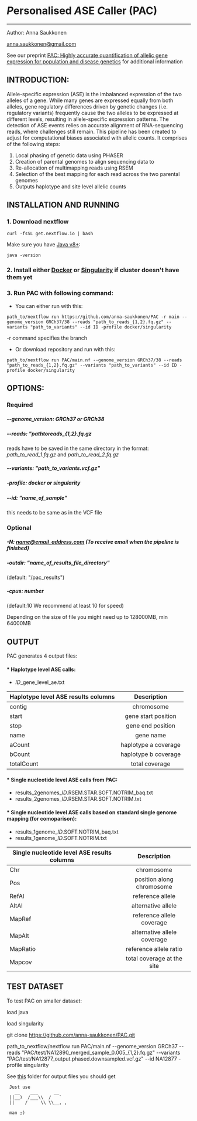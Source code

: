 # *P*ersonalised *A*SE *C*aller (PAC)
---------------------------------------

Author: Anna Saukkonen

anna.saukkonen@gmail.com

See our preprint [PAC: Highly accurate quantification of allelic gene expression for population and disease genetics](https://www.biorxiv.org/content/10.1101/2021.07.13.452202v1) for additional information

## INTRODUCTION:

Allele-specific expression (ASE) is the imbalanced expression of the two alleles of a gene. While 
many genes are expressed equally from both alleles, gene regulatory differences driven by
genetic changes (i.e. regulatory variants) frequently cause the two alleles to be expressed at
different levels, resulting in allele-specific expression patterns. The detection of ASE events 
relies on accurate alignment of RNA-sequencing reads, where challenges still remain. This pipeline 
has been created to adjust for computational biases associated with allelic counts.
It comprises of the following steps:
1.	Local phasing of genetic data using PHASER
2.	Creation of parental genomes to align sequencing data to
3.	Re-allocation of multimapping reads using RSEM
4.	Selection of the best mapping for each read across the two parental genomes
5.	Outputs haplotype and site level allelic counts





## INSTALLATION AND RUNNING
### 1. Download nextflow

`curl -fsSL get.nextflow.io | bash`

Make sure you have [Java v8+](https://www.oracle.com/java/technologies/javase-downloads.html):

`java -version`

### 2. Install either [Docker]((https://docs.docker.com/get-docker/)) or [Singularity](https://sylabs.io/guides/3.0/user-guide/installation.html) if cluster doesn't have them yet


### 3. Run PAC with following command:

* You can either run with this:

`path_to/nextflow run https://github.com/anna-saukkonen/PAC -r main --genome_version GRCh37/38 --reads "path_to_reads_{1,2}.fq.gz" --variants "path_to_variants" --id ID -profile docker/singularity`

-r command specifies the branch


* Or download repository and run with this:

`path_to/nextflow run PAC/main.nf --genome_version GRCh37/38 --reads "path_to_reads_{1,2}.fq.gz" --variants "path_to_variants" --id ID -profile docker/singularity`



## OPTIONS:

### Required
##### --genome_version: GRCh37 *or* GRCh38


##### --reads:  "pathtoreads_**{1,2}.fq.gz**

reads have to be saved in the same directory in the format: *path_to_read_1.fq.gz* and *path_to_read_2.fq.gz*


##### --variants:  "path_to_variants.vcf.gz"


##### -profile:  docker *or* singularity
     

##### --id:  "name_of_sample"  
this needs to be same as in the VCF file      




### Optional
##### -N:  name@email_address.com  (To receive email when the pipeline is finished)

##### -outdir:  "name_of_results_file_directory"  
(default:  "/pac_results")
 
##### -cpus:  number  
(default:10  We recommend at least 10 for speed)

Depending on the size of file you might need up to 128000MB, min 64000MB



## OUTPUT

PAC generates 4 output files:

#### * Haplotype level ASE calls:
  - *ID*_gene_level_ae.txt
  
| Haplotype level ASE results columns  | Description          |
| ------------------------------------ |:--------------------:| 
| contig                               | chromosome           | 
| start                                | gene start position  |  
| stop                                 | gene end position    |
| name                                 | gene name            |
| aCount                               | haplotype a coverage |
| bCount                               | haplotype b coverage |
| totalCount                           | total coverage       |

#### * Single nucleotide level ASE calls from PAC: 
  - results_2genomes_*ID*.RSEM.STAR.SOFT.NOTRIM_baq.txt
  - results_2genomes_*ID*.RSEM.STAR.SOFT.NOTRIM.txt
   
#### * Single nucleotide level ASE calls based on standard single genome mapping (for comoparison):
  - results_1genome_*ID*.SOFT.NOTRIM_baq.txt
  - results_1genome_*ID*.SOFT.NOTRIM.txt

| Single nucleotide level ASE results columns  | Description                 |
| -------------------------------------------- |:---------------------------:| 
| Chr                                          | chromosome                  | 
| Pos                                          | position along chromosome   |  
| RefAl                                        | reference allele            |
| AltAl                                        | alternative allele          |
| MapRef                                       | reference allele coverage   |
| MapAlt                                       | alternative allele coverage |
| MapRatio                                     | reference allele ratio      |
| Mapcov                                       | total coverage at the site  |





## TEST DATASET

To test PAC on smaller dataset:

load java

load singularity

git clone https://github.com/anna-saukkonen/PAC.git

path_to_nextflow/nextflow run PAC/main.nf --genome_version GRCh37 --reads "PAC/test/NA12890_merged_sample_0.005_{1,2}.fq.gz" --variants "PAC/test/NA12877_output.phased.downsampled.vcf.gz" --id NA12877 -profile singularity

See [this](https://github.com/anna-saukkonen/PAC/tree/main/test/pac_results) folder for output files you should get




```
 Just use
   __    ___      __
 ||__)  /___\\  /   `
 ||    /     \\ \\__, ,

 man ;)
 ```
